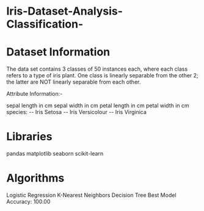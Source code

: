 # Iris-Dataset-Analysis-Classification-
# Dataset Information
The data set contains 3 classes of 50 instances each, where each class refers to a type of iris plant. One class is linearly separable from the other 2; the latter are NOT linearly separable from each other.

Attribute Information:-

sepal length in cm
sepal width in cm
petal length in cm
petal width in cm
species: -- Iris Setosa -- Iris Versicolour -- Iris Virginica
# Libraries
  pandas
  matplotlib
  seaborn
  scikit-learn
# Algorithms
Logistic Regression
K-Nearest Neighbors
Decision Tree
Best Model Accuracy: 100.00
